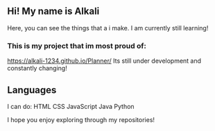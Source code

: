 ## Hi! My name is Alkali

Here, you can see the things that a i make. I am currently still learning!

### This is my project that im most proud of:
https://alkali-1234.github.io/Planner/
Its still  under development and constantly changing!

## Languages
I can do:
HTML CSS
JavaScript
Java
Python

I hope you enjoy exploring through my repositories!

